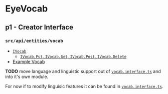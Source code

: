 # EyeVocab
## p1 - Creator Interface
### `src/api/entities/vocab`

* [`IVocab`](./vocab.interface.ts)
  * [`IVocab.Put`, `IVocab.Get`, `IVocab.Post`, `IVocab.Delete`](./index.ts)
* [Example Vocab](./vocab.example.ts)

**TODO** move language and linguistic support out of [`vocab.interface.ts`](./vocab.interface.ts) and into it's own module.

For now if to modify linguisic features it can be found in [`vocab.interface.ts`](./vocab.interface.ts).